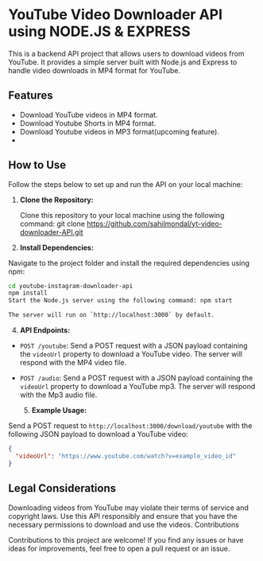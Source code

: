 # YouTube Video Downloader API using NODE.JS & EXPRESS

This is a backend API project that allows users to download videos from YouTube. It provides a simple server built with Node.js and Express to handle video downloads in MP4 format for YouTube.

## Features

- Download YouTube videos in MP4 format.
- Download Youtube Shorts in MP4 format.
- Download Youtube videos in MP3 format(upcoming feature).
- 
## How to Use

Follow the steps below to set up and run the API on your local machine:

1. **Clone the Repository:**

   Clone this repository to your local machine using the following command:
 git clone https://github.com/sahilmondal/yt-video-downloader-API.git


2. **Install Dependencies:**

Navigate to the project folder and install the required dependencies using npm:

```bash
cd youtube-instagram-downloader-api
npm install
Start the Node.js server using the following command: npm start

The server will run on `http://localhost:3000` by default.
```
4. **API Endpoints:**

- `POST /youtube`: Send a POST request with a JSON payload containing the `videoUrl` property to download a YouTube video. The server will respond with the MP4 video file.
- `POST /audio`: Send a POST request with a JSON payload containing the `videoUrl` property to download a YouTube mp3. The server will respond with the Mp3 audio file.

  5. **Example Usage:**

Send a POST request to `http://localhost:3000/download/youtube` with the following JSON payload to download a YouTube video:

```json
{
  "videoUrl": "https://www.youtube.com/watch?v=example_video_id"
}
```
## Legal Considerations

Downloading videos from YouTube may violate their terms of service and copyright laws. Use this API responsibly and ensure that you have the necessary permissions to download and use the videos.
Contributions

Contributions to this project are welcome! If you find any issues or have ideas for improvements, feel free to open a pull request or an issue.
